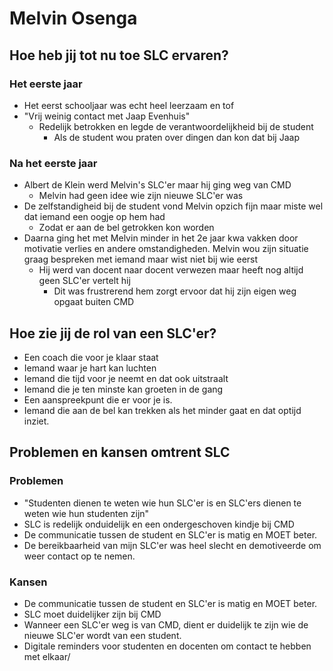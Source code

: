 # Melvin Osenga

## **Hoe heb jij tot nu toe SLC ervaren?**

### Het eerste jaar <a id="het-eerste-jaar"></a>

* Het eerst schooljaar was echt heel leerzaam en tof
* "Vrij weinig contact met Jaap Evenhuis"
  * Redelijk betrokken en legde de verantwoordelijkheid bij de student
    * Als de student wou praten over dingen dan kon dat bij Jaap

### Na het eerste jaar <a id="na-het-eerste-jaar"></a>

* Albert de Klein werd Melvin's SLC'er maar hij ging weg van CMD
  * Melvin had geen idee wie zijn nieuwe SLC'er was
* De zelfstandigheid bij de student vond Melvin opzich fijn maar miste wel dat iemand een oogje op hem had
  * Zodat er aan de bel getrokken kon worden
* Daarna ging het met Melvin minder in het 2e jaar kwa vakken door motivatie verlies en andere omstandigheden. Melvin wou zijn situatie graag bespreken met iemand maar wist niet bij wie eerst
  * Hij werd van docent naar docent verwezen maar heeft nog altijd geen SLC'er vertelt hij
    * Dit was frustrerend hem zorgt ervoor dat hij zijn eigen weg opgaat buiten CMD

## Hoe zie jij de rol van een SLC'er? <a id="hoe-zie-jij-de-rol-van-een-slcer"></a>

* Een coach die voor je klaar staat
* Iemand waar je hart kan luchten
* Iemand die tijd voor je neemt en dat ook uitstraalt
* Iemand die je ten minste kan groeten in de gang
* Een aanspreekpunt die er voor je is.
* Iemand die aan de bel kan trekken als het minder gaat en dat optijd inziet.

## Problemen en kansen omtrent SLC <a id="problemen-en-kansen-omtrent-slc"></a>

### Problemen <a id="problemen"></a>

* "Studenten dienen te weten wie hun SLC'er is en SLC'ers dienen te weten wie hun studenten zijn"
* SLC is redelijk onduidelijk en een ondergeschoven kindje bij CMD
* De communicatie tussen de student en SLC'er is matig en MOET beter.
* De bereikbaarheid van mijn SLC'er was heel slecht en demotiveerde om weer contact op te nemen.

### Kansen <a id="kansen"></a>

* De communicatie tussen de student en SLC'er is matig en MOET beter.
* SLC moet duidelijker zijn bij CMD
* Wanneer een SLC'er weg is van CMD, dient er duidelijk te zijn wie de nieuwe SLC'er wordt van een student.
* Digitale reminders voor studenten en docenten om contact te hebben met elkaar/

